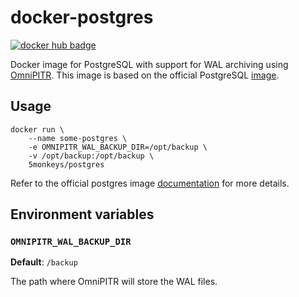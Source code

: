 # docker-postgres

[![docker hub badge](https://img.shields.io/docker/pulls/5monkeys/postgres.svg)](https://hub.docker.com/r/5monkeys/postgres/)

Docker image for PostgreSQL with support for WAL archiving using
[OmniPITR](https://github.com/omniti-labs/omnipitr).  This image is based on
the official PostgreSQL [image](https://hub.docker.com/_/postgres/).

## Usage

```
docker run \
    --name some-postgres \
    -e OMNIPITR_WAL_BACKUP_DIR=/opt/backup \
    -v /opt/backup:/opt/backup \
    5monkeys/postgres
```

Refer to the official postgres image [documentation](https://hub.docker.com/_/postgres/)
for more details.

## Environment variables

### `OMNIPITR_WAL_BACKUP_DIR`

**Default**: `/backup`

The path where OmniPITR will store the WAL files.
